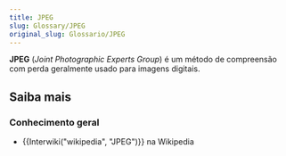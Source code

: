 ```yaml
---
title: JPEG
slug: Glossary/JPEG
original_slug: Glossario/JPEG
---
```


**JPEG** (_Joint Photographic Experts Group_) é um método de compreensão com perda geralmente usado para imagens digitais.

## Saiba mais

### Conhecimento geral

- {{Interwiki("wikipedia", "JPEG")}} na Wikipedia
